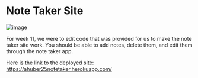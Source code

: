 # Note Taker Site

![image](https://user-images.githubusercontent.com/104536689/190879994-85937197-d73f-417e-a602-78ec30434139.png)

For week 11, we were to edit code that was provided for us to make the note taker site work. You should be able to add notes, delete them, and edit them through the note taker app.

Here is the link to the deployed site: https://ahuber25notetaker.herokuapp.com/
